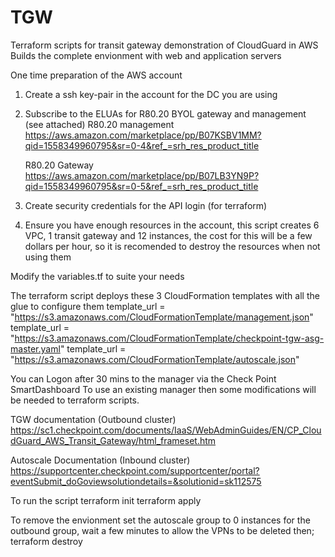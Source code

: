 # TGW
Terraform scripts for transit gateway demonstration of CloudGuard in AWS 
Builds the complete envionment with web and application servers

One time preparation of the AWS account 
1.	Create a ssh key-pair in the account for the DC you are using
2.	Subscribe to the ELUAs for R80.20 BYOL gateway and management (see attached)
    R80.20 management 
    https://aws.amazon.com/marketplace/pp/B07KSBV1MM?qid=1558349960795&sr=0-4&ref_=srh_res_product_title

    R80.20 Gateway
    https://aws.amazon.com/marketplace/pp/B07LB3YN9P?qid=1558349960795&sr=0-5&ref_=srh_res_product_title

3.	Create security credentials for the API login (for terraform)
4.  Ensure you have enough resources in the account, this script creates 6 VPC, 1 transit gateway and 12 instances, the cost for this will be a few dollars per hour, so it is recomended to destroy the resources when not using them

Modify the variables.tf to suite your needs 

The terraform script deploys these 3 CloudFormation templates with all the glue to configure them 
  template_url        = "https://s3.amazonaws.com/CloudFormationTemplate/management.json"
  template_url        = "https://s3.amazonaws.com/CloudFormationTemplate/checkpoint-tgw-asg-master.yaml"
  template_url        = "https://s3.amazonaws.com/CloudFormationTemplate/autoscale.json"

You can Logon after 30 mins to the manager via the Check Point SmartDashboard
To use an existing manager then some modifications will be needed to terraform scripts.

TGW documentation (Outbound cluster)
https://sc1.checkpoint.com/documents/IaaS/WebAdminGuides/EN/CP_CloudGuard_AWS_Transit_Gateway/html_frameset.htm

Autoscale Documentation (Inbound cluster)
https://supportcenter.checkpoint.com/supportcenter/portal?eventSubmit_doGoviewsolutiondetails=&solutionid=sk112575 

To run the script 
    terraform init
    terraform apply 

To remove the envionment 
set the autoscale group to 0 instances for the outbound group, wait a few minutes to allow the VPNs to be deleted then; 
    terraform destroy 